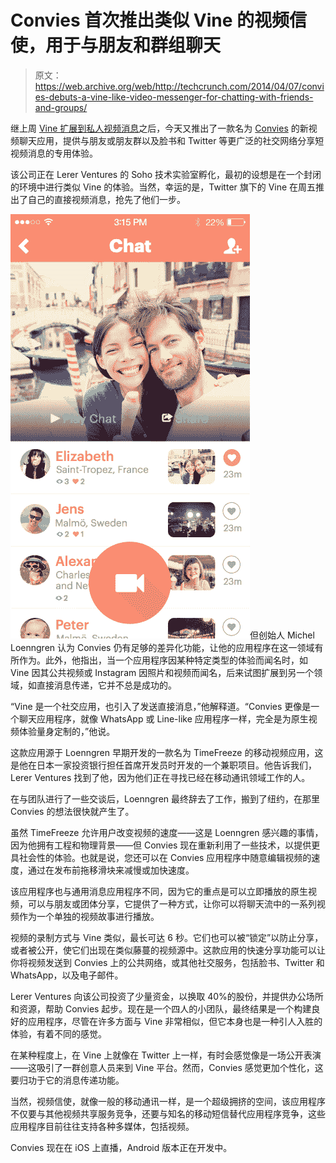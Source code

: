 # Convies 首次推出类似 Vine 的视频信使，用于与朋友和群组聊天

> 原文：<https://web.archive.org/web/http://techcrunch.com/2014/04/07/convies-debuts-a-vine-like-video-messenger-for-chatting-with-friends-and-groups/>

继上周 [Vine 扩展到私人视频消息](https://web.archive.org/web/20230321065600/https://techcrunch.com/2014/04/03/twitters-vine-introduces-direct-video-messaging/)之后，今天又推出了一款名为 [Convies](https://web.archive.org/web/20230321065600/https://www.convies.com/) 的新视频聊天应用，提供与朋友或朋友群以及脸书和 Twitter 等更广泛的社交网络分享短视频消息的专用体验。

该公司正在 Lerer Ventures 的 Soho 技术实验室孵化，最初的设想是在一个封闭的环境中进行类似 Vine 的体验。当然，幸运的是，Twitter 旗下的 Vine 在周五推出了自己的直接视频消息，抢先了他们一步。

![chat](img/181ac3e6702233e37798fbb175363862.png)但创始人 Michel Loenngren 认为 Convies 仍有足够的差异化功能，让他的应用程序在这一领域有所作为。此外，他指出，当一个应用程序因某种特定类型的体验而闻名时，如 Vine 因其公共视频或 Instagram 因照片和视频而闻名，后来试图扩展到另一个领域，如直接消息传递，它并不总是成功的。

“Vine 是一个社交应用，也引入了发送直接消息，”他解释道。“Convies 更像是一个聊天应用程序，就像 WhatsApp 或 Line-like 应用程序一样，完全是为原生视频体验量身定制的，”他说。

这款应用源于 Loenngren 早期开发的一款名为 TimeFreeze 的移动视频应用，这是他在日本一家投资银行担任首席开发员时开发的一个兼职项目。他告诉我们，Lerer Ventures 找到了他，因为他们正在寻找已经在移动通讯领域工作的人。

在与团队进行了一些交谈后，Loenngren 最终辞去了工作，搬到了纽约，在那里 Convies 的想法很快就产生了。

虽然 TimeFreeze 允许用户改变视频的速度——这是 Loenngren 感兴趣的事情，因为他拥有工程和物理背景——但 Convies 现在重新利用了一些技术，以提供更具社会性的体验。也就是说，您还可以在 Convies 应用程序中随意编辑视频的速度，通过在发布前拖移滑块来减慢或加快速度。

该应用程序也与通用消息应用程序不同，因为它的重点是可以立即播放的原生视频，可以与朋友或团体分享，它提供了一种方式，让你可以将聊天流中的一系列视频作为一个单独的视频故事进行播放。

视频的录制方式与 Vine 类似，最长可达 6 秒。它们也可以被“锁定”以防止分享，或者被公开，使它们出现在类似藤蔓的视频源中。这款应用的快速分享功能可以让你将视频发送到 Convies 上的公共网络，或其他社交服务，包括脸书、Twitter 和 WhatsApp，以及电子邮件。

Lerer Ventures 向该公司投资了少量资金，以换取 40%的股份，并提供办公场所和资源，帮助 Convies 起步。现在是一个四人的小团队，最终结果是一个构建良好的应用程序，尽管在许多方面与 Vine 非常相似，但它本身也是一种引人入胜的体验，有着不同的感觉。

在某种程度上，在 Vine 上就像在 Twitter 上一样，有时会感觉像是一场公开表演——这吸引了一群创意人员来到 Vine 平台。然而，Convies 感觉更加个性化，这要归功于它的消息传递功能。

当然，视频信使，就像一般的移动通讯一样，是一个超级拥挤的空间，该应用程序不仅要与其他视频共享服务竞争，还要与知名的移动短信替代应用程序竞争，这些应用程序目前往往支持各种多媒体，包括视频。

Convies 现在在 iOS 上直播，Android 版本正在开发中。
